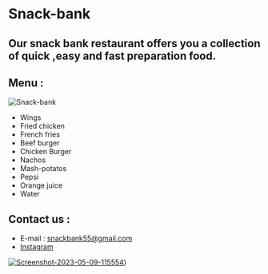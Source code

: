 # Snack-bank
## Our snack bank restaurant offers you a collection of quick ,easy and fast preparation food.

## Menu : 
![Snack-bank](https://www.city.ac.uk/__data/assets/image/0012/693975/varieties/breakpoint-max.jpg)
- Wings 
- Fried chicken
- French fries 
- Beef burger
- Chicken Burger
- Nachos
- Mash-potatos
- Pepsi 
- Orange juice 
- Water

## Contact us :
- E-mail : snackbank55@gmail.com
- [Instagram](https://www.instagram.com/ahmad_j_alsoub_/)


<a href="https://ibb.co/XDBf0pn"><img src="https://i.ibb.co/NrhgDp0/Screenshot-2023-05-09-115554.png" alt="Screenshot-2023-05-09-115554" border="0"></a>)
